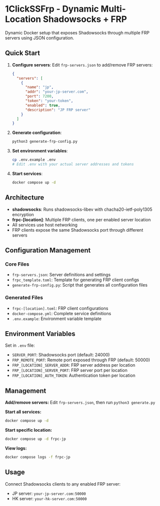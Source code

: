 # 1ClickSSFrp - Dynamic Multi-Location Shadowsocks + FRP

Dynamic Docker setup that exposes Shadowsocks through multiple FRP servers using JSON configuration.

## Quick Start

1. **Configure servers**:
   Edit `frp-servers.json` to add/remove FRP servers:
   ```json
   {
     "servers": [
       {
         "name": "jp",
         "addr": "your-jp-server.com",
         "port": 7200,
         "token": "your-token",
         "enabled": true,
         "description": "JP FRP server"
       }
     ]
   }
   ```

2. **Generate configuration**:
   ```bash
   python3 generate-frp-config.py
   ```

3. **Set environment variables**:
   ```bash
   cp .env.example .env
   # Edit .env with your actual server addresses and tokens
   ```

4. **Start services**:
   ```bash
   docker compose up -d
   ```

## Architecture

- **shadowsocks**: Runs shadowsocks-libev with chacha20-ietf-poly1305 encryption
- **frpc-[location]**: Multiple FRP clients, one per enabled server location
- All services use host networking
- FRP clients expose the same Shadowsocks port through different servers

## Configuration Management

### Core Files
- `frp-servers.json`: Server definitions and settings
- `frpc_template.toml`: Template for generating FRP client configs
- `generate-frp-config.py`: Script that generates all configuration files

### Generated Files
- `frpc-[location].toml`: FRP client configurations
- `docker-compose.yml`: Complete service definitions
- `.env.example`: Environment variable template

## Environment Variables

Set in `.env` file:
- `SERVER_PORT`: Shadowsocks port (default: 24000)
- `FRP_REMOTE_PORT`: Remote port exposed through FRP (default: 50000)
- `FRP_[LOCATION]_SERVER_ADDR`: FRP server address per location
- `FRP_[LOCATION]_SERVER_PORT`: FRP server port per location  
- `FRP_[LOCATION]_AUTH_TOKEN`: Authentication token per location

## Management

**Add/remove servers:**
Edit `frp-servers.json`, then run `python3 generate.py`

**Start all services:**
```bash
docker compose up -d
```

**Start specific location:**
```bash
docker compose up -d frpc-jp
```

**View logs:**
```bash
docker compose logs -f frpc-jp
```

## Usage

Connect Shadowsocks clients to any enabled FRP server:
- JP server: `your-jp-server.com:50000`
- HK server: `your-hk-server.com:50000`
